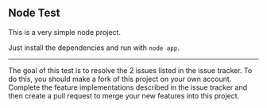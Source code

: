 ## Node Test

This is a very simple node project. 

Just install the dependencies and run with `node app`.

---

The goal of this test is to resolve the 2 issues listed in the issue tracker. To do this, you should make a fork of this project on your own account. Complete the feature implementations described in the issue tracker and then create a pull request to merge your new features into this project. 